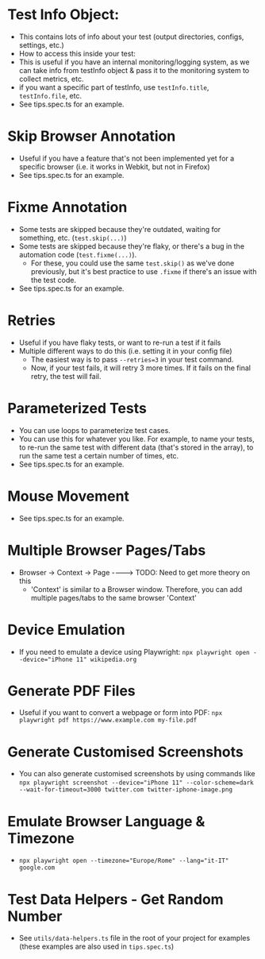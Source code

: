 # Test Info Object:

- This contains lots of info about your test (output directories, configs, settings, etc.)
- How to access this inside your test:
- This is useful if you have an internal monitoring/logging system, as we can take info from testInfo object & pass it to the monitoring system to collect metrics, etc.
- if you want a specific part of testInfo, use `testInfo.title`, `testInfo.file`, etc.
- See tips.spec.ts for an example.

# Skip Browser Annotation

- Useful if you have a feature that's not been implemented yet for a specific browser (i.e. it works in Webkit, but not in Firefox)
- See tips.spec.ts for an example.

# Fixme Annotation

- Some tests are skipped because they're outdated, waiting for something, etc. (`test.skip(...)`)
- Some tests are skipped because they're flaky, or there's a bug in the automation code (`test.fixme(...)`).
  - For these, you could use the same `test.skip()` as we've done previously, but it's best practice to use `.fixme` if there's an issue with the test code.
- See tips.spec.ts for an example.

# Retries

- Useful if you have flaky tests, or want to re-run a test if it fails
- Multiple different ways to do this (i.e. setting it in your config file)
  - The easiest way is to pass `--retries=3` in your test command.
  - Now, if your test fails, it will retry 3 more times. If it fails on the final retry, the test will fail.

# Parameterized Tests

- You can use loops to parameterize test cases.
- You can use this for whatever you like. For example, to name your tests, to re-run the same test with different data (that's stored in the array), to run the same test a certain number of times, etc.
- See tips.spec.ts for an example.

# Mouse Movement

- See tips.spec.ts for an example.

# Multiple Browser Pages/Tabs

- Browser -> Context -> Page ----> TODO: Need to get more theory on this
  - 'Context' is similar to a Browser window. Therefore, you can add multiple pages/tabs to the same browser 'Context'

# Device Emulation

- If you need to emulate a device using Playwright: `npx playwright open --device="iPhone 11" wikipedia.org`

# Generate PDF Files

- Useful if you want to convert a webpage or form into PDF: `npx playwright pdf https://www.example.com my-file.pdf`

# Generate Customised Screenshots

- You can also generate customised screenshots by using commands like `npx playwright screenshot --device="iPhone 11" --color-scheme=dark --wait-for-timeout=3000 twitter.com twitter-iphone-image.png`

# Emulate Browser Language & Timezone

- `npx playwright open --timezone="Europe/Rome" --lang="it-IT" google.com`

# Test Data Helpers - Get Random Number

- See `utils/data-helpers.ts` file in the root of your project for examples (these examples are also used in `tips.spec.ts`)
